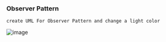 ### Observer Pattern
```
create UML For Observer Pattern and change a light color
```
![image](https://user-images.githubusercontent.com/47078512/206771735-0af43c85-3252-4981-bd8a-df24aff22cce.png)
